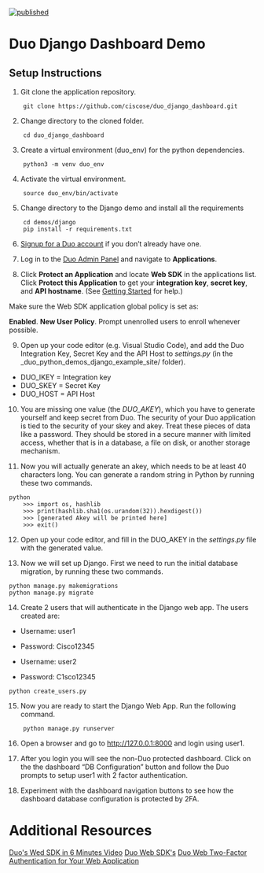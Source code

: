 [![published](https://static.production.devnetcloud.com/codeexchange/assets/images/devnet-published.svg)](https://developer.cisco.com/codeexchange/github/repo/CiscoSE/duo_django_dashboard)

# Duo Django Dashboard Demo
## Setup Instructions
1. Git clone the application repository.
```
	git clone https://github.com/ciscose/duo_django_dashboard.git
```

2. Change directory to the cloned folder.
```
	cd duo_django_dashboard
```

3. Create a virtual environment  (duo_env) for the python dependencies.
```
	python3 -m venv duo_env
```

4. Activate the virtual environment.
```
	source duo_env/bin/activate
```

5. Change directory to the Django demo and install all the requirements
```
	cd demos/django
	pip install -r requirements.txt
```

6. [Signup for a Duo account](https://signup.duo.com/) if you don’t already have one.

7. Log in to the  [Duo Admin Panel](https://admin.duosecurity.com/)  and navigate to **Applications**.

8. Click **Protect an Application** and locate **Web SDK** in the applications list. Click **Protect this Application** to get your **integration key**, **secret key**, and **API hostname**. (See  [Getting Started](https://duo.com/docs/getting-started)  for help.)

Make sure the Web SDK application global policy is set as:

**Enabled**.    **New User Policy**.    Prompt unenrolled users to enroll whenever possible.

9. Open up your code editor (e.g. Visual Studio Code), and add the Duo Integration Key, Secret Key and the API Host to _settings.py_ (in the _duo_python_demos_django_example_site/ folder).

* DUO_IKEY = Integration key
* DUO_SKEY = Secret Key
* DUO_HOST = API Host  

10. You are missing one value (the _DUO_AKEY_), which you have to generate yourself and keep secret from Duo. The security of your Duo application is tied to the security of your skey and akey. Treat these pieces of data like a password. They should be stored in a secure manner with limited access, whether that is in a database, a file on disk, or another storage mechanism.

11. Now you will actually generate an akey, which needs to be at least 40 characters long. You can generate a random string in Python by running these two commands.
```
python
    >>> import os, hashlib
    >>> print(hashlib.sha1(os.urandom(32)).hexdigest())
    >>> [generated Akey will be printed here]
    >>> exit()
```

12. Open up your code editor, and fill in the DUO_AKEY in the _settings.py_ file with the generated value.

13. Now we will set up Django. First we need to run the initial database migration, by running these two commands.
``` 
python manage.py makemigrations
python manage.py migrate
```

14. Create 2 users that will authenticate in the Django web app.  The users created are:

* Username: user1 
* Password: Cisco12345

* Username: user2
* Password: C1sco12345

```
python create_users.py
```

15. Now you are ready to start the Django Web App. Run the following command.
```
	python manage.py runserver
```

16. Open a browser and go to http://127.0.0.1:8000 and login using user1.

17. After you login you will see the non-Duo protected dashboard.  Click on the the dashboard “DB Configuration” button and follow the Duo prompts to setup user1 with 2 factor authentication.

18. Experiment with the dashboard navigation buttons to see how the dashboard database configuration is protected by 2FA.

# Additional Resources
[Duo's Wed SDK in 6 Minutes Video](https://duo.com/resources/videos/set-up-two-factor-authentication-with-duo-s-web-sdk)
[Duo Web SDK's](https://github.com/duosecurity)
[Duo Web Two-Factor Authentication for Your Web Application](https://duo.com/docs/duoweb)